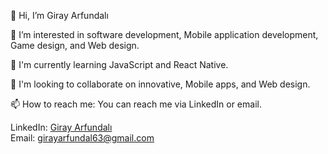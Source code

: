 👋 Hi, I’m Giray Arfundalı

👀 I’m interested in software development, Mobile application development, Game design, and Web design.

🌱 I'm currently learning JavaScript and React Native.

💞️ I'm looking to collaborate on innovative, Mobile apps, and  Web design.

📫 How to reach me: You can reach me via LinkedIn or email.

LinkedIn: [Giray Arfundalı](https://www.linkedin.com/in/giray-arfundalı-a66944231)      
Email: [girayarfundal63@gmail.com](mailto:girayarfundal63@gmail.com)



<!---
GirayArfundali/GirayArfundali is a ✨ special ✨ repository because its `README.md` (this file) appears on your GitHub profile.
You can click the Preview link to take a look at your changes.
--->

